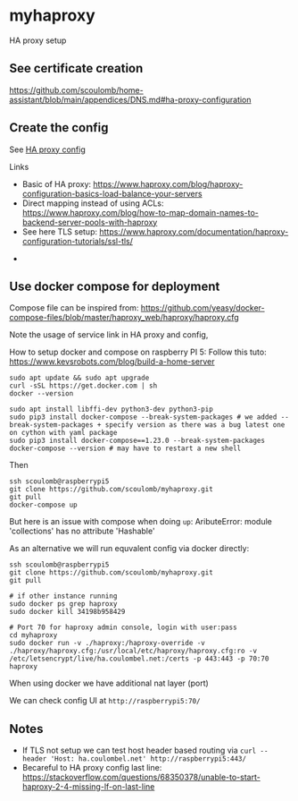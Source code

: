 # myhaproxy

HA proxy setup

## See certificate creation 

https://github.com/scoulomb/home-assistant/blob/main/appendices/DNS.md#ha-proxy-configuration 

## Create the config 

See [HA proxy config](./haproxy/haproxy.cfg)

Links
- Basic of HA proxy: https://www.haproxy.com/blog/haproxy-configuration-basics-load-balance-your-servers
- Direct mapping instead of using ACLs: https://www.haproxy.com/blog/how-to-map-domain-names-to-backend-server-pools-with-haproxy
- See here TLS setup: https://www.haproxy.com/documentation/haproxy-configuration-tutorials/ssl-tls/
<!-- note we can have TLS between front and pools as cloudif -->
- 

## Use docker compose for deployment



Compose file can be inspired from: https://github.com/yeasy/docker-compose-files/blob/master/haproxy_web/haproxy/haproxy.cfg

Note the usage of service link in HA proxy and config,

How to setup docker and compose on raspberry PI 5: Follow this tuto: https://www.kevsrobots.com/blog/build-a-home-server

````
sudo apt update && sudo apt upgrade 
curl -sSL https://get.docker.com | sh
docker --version

sudo apt install libffi-dev python3-dev python3-pip
sudo pip3 install docker-compose --break-system-packages # we added --break-system-packages + specify version as there was a bug latest one on cython with yaml package
sudo pip3 install docker-compose==1.23.0 --break-system-packages
docker-compose --version # may have to restart a new shell
````

Then 

````
ssh scoulomb@raspberrypi5
git clone https://github.com/scoulomb/myhaproxy.git
git pull
docker-compose up
````

But here is an issue with compose when doing `up`: AributeError: module 'collections' has no attribute 'Hashable'

As an alternative we will run equvalent config via docker directly:

````
ssh scoulomb@raspberrypi5
git clone https://github.com/scoulomb/myhaproxy.git
git pull

# if other instance running
sudo docker ps grep haproxy 
sudo docker kill 34198b958429 

# Port 70 for haproxy admin console, login with user:pass
cd myhaproxy
sudo docker run -v ./haproxy:/haproxy-override -v ./haproxy/haproxy.cfg:/usr/local/etc/haproxy/haproxy.cfg:ro -v /etc/letsencrypt/live/ha.coulombel.net:/certs -p 443:443 -p 70:70 haproxy
````

When using docker we have additional nat layer (port)

We can check config UI at `http://raspberrypi5:70/`


## Notes

- If TLS not setup we can test host header based routing via `curl --header 'Host: ha.coulombel.net' http://raspberrypi5:443/`
- Becareful to HA proxy config last line: https://stackoverflow.com/questions/68350378/unable-to-start-haproxy-2-4-missing-lf-on-last-line
